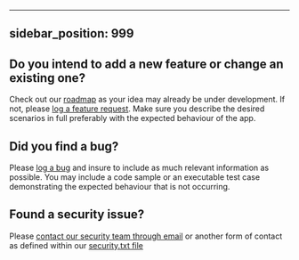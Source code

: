<!--Accepted fields: https://docusaurus.io/docs/api/plugins/@docusaurus/plugin-content-docs#markdown-front-matter -->
---
sidebar_position: 999
---
## Do you intend to add a new feature or change an existing one?
Check out our [roadmap](https://github.com/thetanz/smp-docs/projects/1?fullscreen=true) as your idea may already be under development. If not, please [log a feature request](https://github.com/thetanz/smp-docs/issues/new?assignees=vody&labels=enhancement&template=feature_request.md&title=). Make sure you describe the desired scenarios in full preferably with the expected behaviour of the app.

## Did you find a bug?
Please [log a bug](https://github.com/thetanz/smp-docs/issues/new?assignees=vody&labels=bug&template=bug_report.md&title=) and insure to include as much relevant information as possible. You may include a code sample or an executable test case demonstrating the expected behaviour that is not occurring.

## Found a security issue?
Please [contact our security team through email](https://github.com/thetanz/smp-docs/security/policy) or another form of contact as defined within our [security.txt file](https://www.theta.co.nz/.well-known/security.txt)